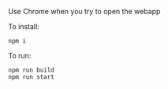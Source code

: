 
Use Chrome when you try to open the webapp 

To install:
```
npm i
```

To run:
```
npm run build
npm run start
```



